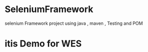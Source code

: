 # SeleniumFramework
selenium Framework project using java , maven , Testing and POM

# itis Demo for WES 
